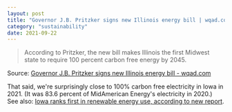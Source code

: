 ```yaml
---
layout: post
title: "Governor J.B. Pritzker signs new Illinois energy bill | wqad.com"
category: "sustainability"
date: 2021-09-22
---
```


>According to Pritzker, the new bill makes Illinois the first Midwest state to require 100 percent carbon free energy by 2045.

Source: [Governor J.B. Pritzker signs new Illinois energy bill - wqad.com](https://www.wqad.com/article/news/local/governor-pritzker-illinois-energy-bill/526-b57f3bcd-dc0e-447d-ab7a-73993d45c734)

That said, we're surprisingly close to 100% carbon free electricity in Iowa in 2021.  (It was 83.6 percent of MidAmerican Energy's electricity in 2020.)  See also: [Iowa ranks first in renewable energy use, according to new report](https://www.benjaminoakes.com/sustainability/2021/08/31/Iowa-ranks-first-in-renewable-energy-use-according-to-new-report/).
